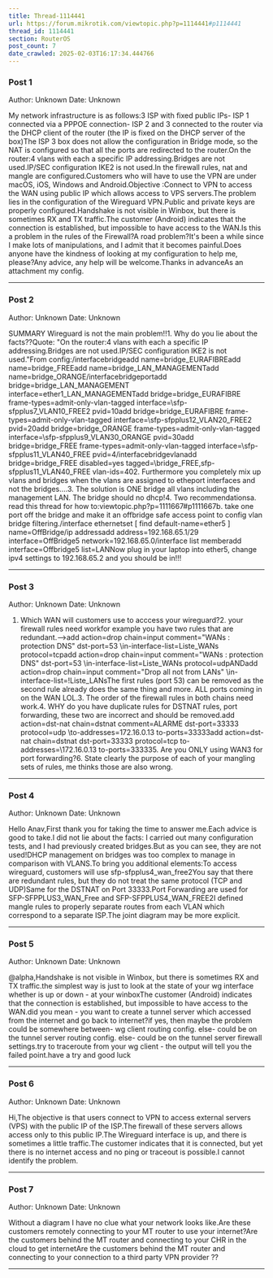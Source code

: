 ```yaml
---
title: Thread-1114441
url: https://forum.mikrotik.com/viewtopic.php?p=1114441#p1114441
thread_id: 1114441
section: RouterOS
post_count: 7
date_crawled: 2025-02-03T16:17:34.444766
---
```


### Post 1
Author: Unknown
Date: Unknown

My network infrastructure is as follows:3 ISP with fixed public IPs- ISP 1 connected via a PPPOE connection- ISP 2 and 3 connected to the router via the DHCP client of the router (the IP is fixed on the DHCP server of the box)The ISP 3 box does not allow the configuration in Bridge mode, so the NAT is configured so that all the ports are redirected to the router.On the router:4 vlans with each a specific IP addressing.Bridges are not used.IP/SEC configuration IKE2 is not used.In the firewall rules, nat and mangle are configured.Customers who will have to use the VPN are under macOS, iOS, Windows and Android.Objective :Connect to VPN to access the WAN using public IP which allows access to VPS servers.The problem lies in the configuration of the Wireguard VPN.Public and private keys are properly configured.Handshake is not visible in Winbox, but there is sometimes RX and TX traffic.The customer (Android) indicates that the connection is established, but impossible to have access to the WAN.Is this a problem in the rules of the Firewall?A road problem?It's been a while since I make lots of manipulations, and I admit that it becomes painful.Does anyone have the kindness of looking at my configuration to help me, please?Any advice, any help will be welcome.Thanks in advanceAs an attachment my config.

---
### Post 2
Author: Unknown
Date: Unknown

SUMMARY  Wireguard is not the main problem!!1. Why do you lie about the facts??Quote: "On the router:4 vlans with each a specific IP addressing.Bridges are not used.IP/SEC configuration IKE2 is not used."From config:/interfacebridgeadd name=bridge_EURAFIBREadd name=bridge_FREEadd name=bridge_LAN_MANAGEMENTadd name=bridge_ORANGE/interfacebridgeportadd bridge=bridge_LAN_MANAGEMENT interface=ether1_LAN_MANAGEMENTadd bridge=bridge_EURAFIBRE frame-types=admit-only-vlan-tagged interface=\sfp-sfpplus7_VLAN10_FREE2 pvid=10add bridge=bridge_EURAFIBRE frame-types=admit-only-vlan-tagged interface=\sfp-sfpplus12_VLAN20_FREE2 pvid=20add bridge=bridge_ORANGE frame-types=admit-only-vlan-tagged interface=\sfp-sfpplus9_VLAN30_ORANGE pvid=30add bridge=bridge_FREE frame-types=admit-only-vlan-tagged interface=\sfp-sfpplus11_VLAN40_FREE pvid=4/interfacebridgevlanadd bridge=bridge_FREE disabled=yes tagged=\bridge_FREE,sfp-sfpplus11_VLAN40_FREE vlan-ids=402. Furthermore you completely mix up vlans and bridges when the vlans are assigned to etheport interfaces and not the bridges....3. The solution is ONE bridge all vlans including the management LAN.  The bridge should no dhcp!4.  Two recommendationsa.   read this thread for how to:viewtopic.php?p=1111667#p1111667b.  take one port off the bridge and make it an offbridge safe access point to config vlan bridge filtering./interface ethernetset [ find default-name=ether5 ] name=OffBridge/ip addressadd address=192.168.65.1/29 interface=OffBridge5 network=192.168.65.0/interface list memberadd interface=Offbridge5 list=LANNow plug in your laptop into ether5, change ipv4 settings to 192.168.65.2 and you should be in!!!

---
### Post 3
Author: Unknown
Date: Unknown

1.  Which WAN will customers use to acccess your wireguard?2.  your firewall rules need workfor example you have two rules that  are redundant.-->add action=drop chain=input comment="WANs : protection DNS" dst-port=53 \in-interface-list=Liste_WANs protocol=tcpadd action=drop chain=input comment="WANs : protection DNS" dst-port=53 \in-interface-list=Liste_WANs protocol=udpANDadd action=drop chain=input comment="Drop all not from LANs" \in-interface-list=!Liste_LANsThe first rules (port 53) can be removed as the second rule already does the same thing and more.   ALL ports coming in on the WAN LOL.3. The order of the firewall rules in both chains need work.4. WHY do you have duplicate rules for DSTNAT rules, port forwarding, these two are incorrect and should be removed.add action=dst-nat chain=dstnat comment=ALARME dst-port=33333 protocol=udp \to-addresses=172.16.0.13 to-ports=33333add action=dst-nat chain=dstnat dst-port=33333 protocol=tcp to-addresses=\172.16.0.13 to-ports=333335.  Are you ONLY using WAN3 for port forwarding?6. State clearly the purpose of each of your mangling sets of rules, me thinks those are also wrong.

---
### Post 4
Author: Unknown
Date: Unknown

Hello Anav,First thank you for taking the time to answer me.Each advice is good to take.I did not lie about the facts: I carried out many configuration tests, and I had previously created bridges.But as you can see, they are not used!DHCP management on bridges was too complex to manage in comparison with VLANS.To bring you additional elements:To access wireguard, customers will use sfp-sfpplus4_wan_free2You say that there are redundant rules, but they do not treat the same protocol (TCP and UDP)Same for the DSTNAT on Port 33333.Port Forwarding are used for SFP-SFPPLUS3_WAN_Free and SFP-SFPPLUS4_WAN_FREE2I defined mangle rules to properly separate routes from each VLAN which correspond to a separate ISP.The joint diagram may be more explicit.

---
### Post 5
Author: Unknown
Date: Unknown

@alpha,Handshake is not visible in Winbox, but there is sometimes RX and TX traffic.the simplest way is just to look at the state of your wg interface whether is up or down - at your winboxThe customer (Android) indicates that the connection is established, but impossible to have access to the WAN.did you mean - you want to create a tunnel server which accessed from the internet and go back to internet?if yes, then maybe the problem could be somewhere between- wg client routing config. else- could be on the tunnel server routing config. else- could be on the tunnel server firewall settings.try to traceroute from your wg client - the output will tell you the failed point.have a try and good luck

---
### Post 6
Author: Unknown
Date: Unknown

Hi,The objective is that users connect to VPN to access external servers (VPS) with the public IP of the ISP.The firewall of these servers allows access only to this public IP.The Wireguard interface is up, and there is sometimes a little traffic.The customer indicates that it is connected, but yet there is no internet access and no ping or traceout is possible.I cannot identify the problem.

---
### Post 7
Author: Unknown
Date: Unknown

Without a diagram I have no clue what your network looks like.Are these customers remotely connecting to your MT router to use your internet?Are the customers behind the MT router and connecting to your CHR in the cloud to get internetAre the customers behind the MT router and connecting to your connection to a third party  VPN provider ??

---

